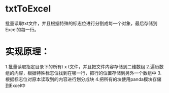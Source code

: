 # txtToExcel
批量读取txt文件，并且根据特殊的标志位进行分割成每一个对象，最后存储到Excel的每一行。


# 实现原理：
1.批量读取指定目录下的所有t x t文件，并且把文件内容存储到二维数组
2.遍历数组的内容，根据特殊标志位找到在哪一行，把行的位置存储到另外一个数组中
3.根据标志位对原本读取到的内容进行划分成块
4.把所有的块使用panda模块存储到Excel中
